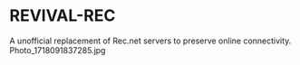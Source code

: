 # REVIVAL-REC
A unofficial replacement of Rec.net servers to preserve online connectivity.
Photo_1718091837285.jpg
